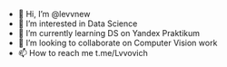 - 👋 Hi, I’m @levvnew
- 👀 I’m interested in Data Science
- 🌱 I’m currently learning DS on Yandex Praktikum
- 💞️ I’m looking to collaborate on Computer Vision work
- 📫 How to reach me t.me/Lvvovich

<!---
levvnew/levvnew is a ✨ special ✨ repository because its `README.md` (this file) appears on your GitHub profile.
You can click the Preview link to take a look at your changes.
--->
